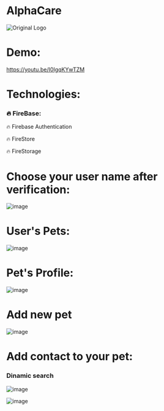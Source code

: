 # AlphaCare

![Original Logo](https://user-images.githubusercontent.com/68230416/177207530-3d58857d-eef2-48c6-84b8-8e174a61d522.png)

# Demo:

https://youtu.be/I0IgqKYwTZM

# Technologies:

### :fire: FireBase:

:fire: Firebase Authentication

:fire: FireStore

:fire: FireStorage

# Choose your user name after verification:

![image](https://user-images.githubusercontent.com/68230416/177209245-63cfac7f-0ab7-4e84-9dd7-be9fb029fee7.png)

# User's Pets:

![image](https://user-images.githubusercontent.com/68230416/177208498-ebc1626f-9a7a-4b19-a5c5-68894e0b4941.png)

# Pet's Profile:

![image](https://user-images.githubusercontent.com/68230416/177208563-0cac9804-2da0-44a7-a52b-903518993e57.png)

# Add new pet

![image](https://user-images.githubusercontent.com/68230416/177208763-e98a25fa-4b2a-4187-a55d-9e583b9e05ba.png)

# Add contact to your pet:

### Dinamic search

![image](https://user-images.githubusercontent.com/68230416/177209452-0432b086-cc92-472f-96f7-c3e3703cfd02.png)

![image](https://user-images.githubusercontent.com/68230416/177209542-b02796e7-d58a-46c2-8387-a16772363e12.png)

